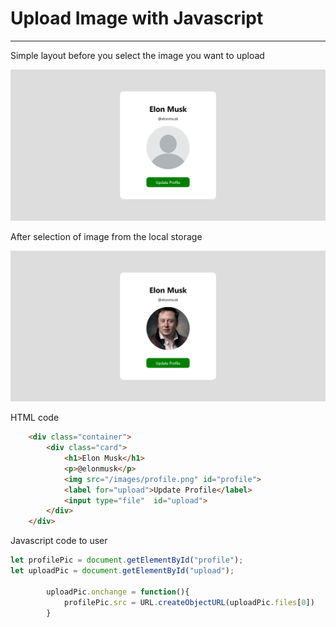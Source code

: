 # Upload Image with Javascript
---
Simple layout before you select the image you want to upload

![Output](layout_before_upload.png)

After selection of image from the local storage

![Output](layout_after_upload.png)

HTML code
```html
    <div class="container">
        <div class="card">
            <h1>Elon Musk</h1>
            <p>@elonmusk</p>
            <img src="/images/profile.png" id="profile">
            <label for="upload">Update Profile</label>
            <input type="file"  id="upload">
        </div>
    </div>
```    


Javascript code to user

```javascript
let profilePic = document.getElementById("profile");
let uploadPic = document.getElementById("upload");

        uploadPic.onchange = function(){
            profilePic.src = URL.createObjectURL(uploadPic.files[0])
        }
```